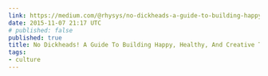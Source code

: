 ```yaml
---
link: https://medium.com/@rhysys/no-dickheads-a-guide-to-building-happy-healthy-and-creative-teams-7e9b049fc57d#.ajc28n7os
date: 2015-11-07 21:17 UTC
# published: false
published: true
title: No Dickheads! A Guide To Building Happy, Healthy, And Creative Teams.
tags:
- culture
---
```



